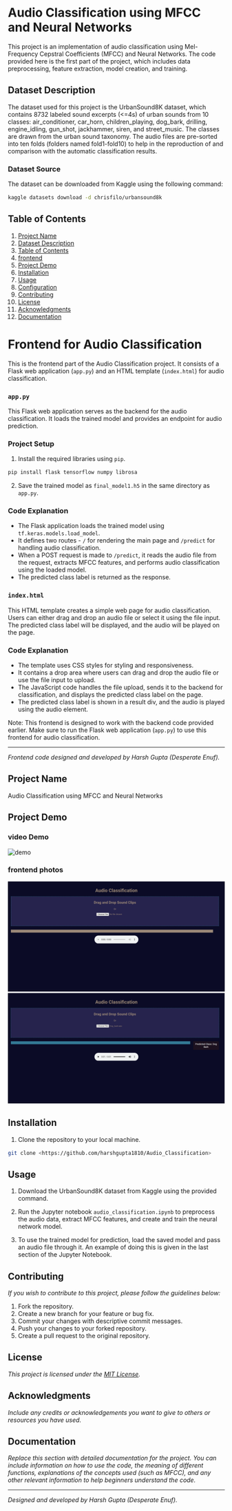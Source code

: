# Audio Classification using MFCC and Neural Networks

This project is an implementation of audio classification using Mel-Frequency Cepstral Coefficients (MFCC) and Neural Networks. The code provided here is the first part of the project, which includes data preprocessing, feature extraction, model creation, and training.

## Dataset Description

The dataset used for this project is the UrbanSound8K dataset, which contains 8732 labeled sound excerpts (<=4s) of urban sounds from 10 classes: air_conditioner, car_horn, children_playing, dog_bark, drilling, engine_idling, gun_shot, jackhammer, siren, and street_music. The classes are drawn from the urban sound taxonomy. The audio files are pre-sorted into ten folds (folders named fold1-fold10) to help in the reproduction of and comparison with the automatic classification results.

### Dataset Source
The dataset can be downloaded from Kaggle using the following command:
```bash
kaggle datasets download -d chrisfilo/urbansound8k
```

## Table of Contents

1. [Project Name](#project-name)
2. [Dataset Description](#dataset-description)
3. [Table of Contents](#table-of-contents)
4. [frontend](#frontend)
5. [Project Demo](#project-demo)
6. [Installation](#installation)
7. [Usage](#usage)
8. [Configuration](#configuration)
9. [Contributing](#contributing)
10. [License](#license)
11. [Acknowledgments](#acknowledgments)
12. [Documentation](#documentation)

# Frontend for Audio Classification

This is the frontend part of the Audio Classification project. It consists of a Flask web application (`app.py`) and an HTML template (`index.html`) for audio classification.

### `app.py`

This Flask web application serves as the backend for the audio classification. It loads the trained model and provides an endpoint for audio prediction.

### Project Setup

1. Install the required libraries using `pip`.
```bash
pip install flask tensorflow numpy librosa
```

2. Save the trained model as `final_model1.h5` in the same directory as `app.py`.

### Code Explanation

- The Flask application loads the trained model using `tf.keras.models.load_model`.
- It defines two routes - `/` for rendering the main page and `/predict` for handling audio classification.
- When a POST request is made to `/predict`, it reads the audio file from the request, extracts MFCC features, and performs audio classification using the loaded model.
- The predicted class label is returned as the response.

### `index.html`

This HTML template creates a simple web page for audio classification. Users can either drag and drop an audio file or select it using the file input. The predicted class label will be displayed, and the audio will be played on the page.

### Code Explanation

- The template uses CSS styles for styling and responsiveness.
- It contains a drop area where users can drag and drop the audio file or use the file input to upload.
- The JavaScript code handles the file upload, sends it to the backend for classification, and displays the predicted class label on the page.
- The predicted class label is shown in a result div, and the audio is played using the audio element.

Note: This frontend is designed to work with the backend code provided earlier. Make sure to run the Flask web application (`app.py`) to use this frontend for audio classification.

---

_Frontend code designed and developed by Harsh Gupta (Desperate Enuf)._

## Project Name

Audio Classification using MFCC and Neural Networks

## Project Demo

### video Demo
![demo](result)
### frontend photos 
![f](f.png)
![f1](f1.png)


## Installation

1. Clone the repository to your local machine.
```bash
git clone <https://github.com/harshgupta1810/Audio_Classification>
```

## Usage

1. Download the UrbanSound8K dataset from Kaggle using the provided command.

2. Run the Jupyter notebook `audio_classification.ipynb` to preprocess the audio data, extract MFCC features, and create and train the neural network model.

3. To use the trained model for prediction, load the saved model and pass an audio file through it. An example of doing this is given in the last section of the Jupyter Notebook.


## Contributing

_If you wish to contribute to this project, please follow the guidelines below:_
1. Fork the repository.
2. Create a new branch for your feature or bug fix.
3. Commit your changes with descriptive commit messages.
4. Push your changes to your forked repository.
5. Create a pull request to the original repository.

## License

_This project is licensed under the [MIT License](LICENSE)._

## Acknowledgments

_Include any credits or acknowledgements you want to give to others or resources you have used._

## Documentation

_Replace this section with detailed documentation for the project. You can include information on how to use the code, the meaning of different functions, explanations of the concepts used (such as MFCC), and any other relevant information to help beginners understand the code._

---

_Designed and developed by Harsh Gupta (Desperate Enuf)._
